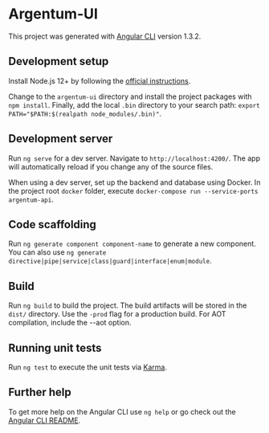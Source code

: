 # Argentum-UI

This project was generated with [Angular CLI](https://github.com/angular/angular-cli) version 1.3.2.

## Development setup

Install Node.js 12+ by following the [official instructions](https://github.com/nodesource/distributions/blob/master/README.md).

Change to the `argentum-ui` directory and install the project packages with `npm install`. Finally, add the local `.bin` directory to your search path: `export PATH="$PATH:$(realpath node_modules/.bin)"`.

## Development server

Run `ng serve` for a dev server. Navigate to `http://localhost:4200/`. The app will automatically reload if you change any of the source files.

When using a dev server, set up the backend and database using Docker. In the project root `docker` folder, execute `docker-compose run --service-ports argentum-api`.

## Code scaffolding

Run `ng generate component component-name` to generate a new component. You can also use `ng generate directive|pipe|service|class|guard|interface|enum|module`.

## Build

Run `ng build` to build the project. The build artifacts will be stored in the `dist/` directory. Use the `-prod` flag for a production build. For AOT compilation, include the --aot option.

## Running unit tests

Run `ng test` to execute the unit tests via [Karma](https://karma-runner.github.io).

## Further help

To get more help on the Angular CLI use `ng help` or go check out the [Angular CLI README](https://github.com/angular/angular-cli/blob/master/README.md).
